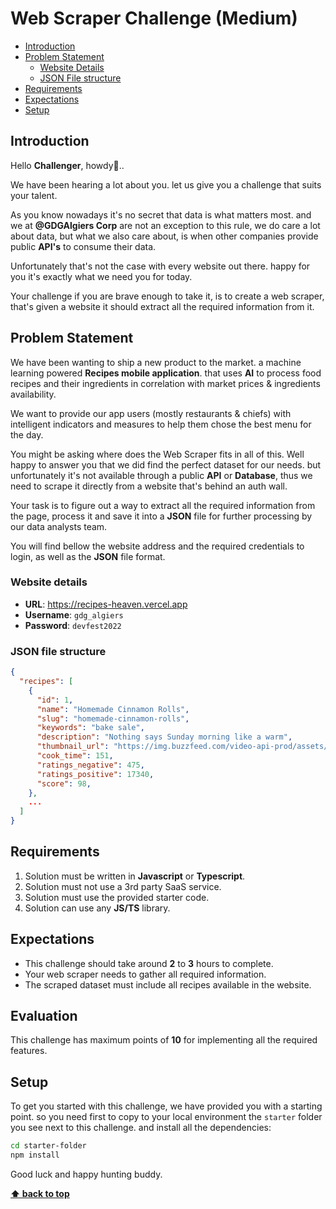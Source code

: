 # Web Scraper Challenge (Medium) <!-- omit in toc -->

- [Introduction](#introduction)
- [Problem Statement](#problem-statement)
  - [Website Details](#website-details)
  - [JSON File structure](#json-file-structure)
- [Requirements](#requirements)
- [Expectations](#expectations)
- [Setup](#setup)

## Introduction

Hello **Challenger**, howdy👋..

We have been hearing a lot about you. let us give you a challenge that suits your talent.

As you know nowadays it's no secret that data is what matters most. and we at **@GDGAlgiers Corp** are not an exception to this rule, we do care a lot about data, but what we also care about, is when other companies provide public **API's** to consume their data.

Unfortunately that's not the case with every website out there. happy for you it's exactly what we need you for today.

Your challenge if you are brave enough to take it, is to create a web scraper, that's given a website it should extract all the required information from it.

## Problem Statement

We have been wanting to ship a new product to the market. a machine learning powered **Recipes mobile application**. that uses **AI** to process food recipes and their ingredients in correlation with market prices & ingredients availability.

We want to provide our app users (mostly restaurants & chiefs) with intelligent indicators and measures to help them chose the best menu for the day.

You might be asking where does the Web Scraper fits in all of this.
Well happy to answer you that we did find the perfect dataset for our needs. but unfortunately it's not available through a public **API** or **Database**, thus we need to scrape it directly from a website that's behind an auth wall.

Your task is to figure out a way to extract all the required information from the page, process it and save it into a **JSON** file for further processing by our data analysts team.

You will find bellow the website address and the required credentials to login, as well as the **JSON** file format.

### Website details

- **URL**: <https://recipes-heaven.vercel.app>
- **Username**: `gdg_algiers`
- **Password**: `devfest2022`

### JSON file structure

```json
{
  "recipes": [
    {
      "id": 1,
      "name": "Homemade Cinnamon Rolls",
      "slug": "homemade-cinnamon-rolls",
      "keywords": "bake sale",
      "description": "Nothing says Sunday morning like a warm",
      "thumbnail_url": "https://img.buzzfeed.com/video-api-prod/assets/9d589367531e4c12a4937e30e521c865/fbthumb.jpg",
      "cook_time": 151,
      "ratings_negative": 475,
      "ratings_positive": 17340,
      "score": 98,
    },
    ...
  ]
}
```

## Requirements

1. Solution must be written in **Javascript** or **Typescript**.
2. Solution must not use a 3rd party SaaS service.
3. Solution must use the provided starter code.
4. Solution can use any **JS/TS** library.

## Expectations

- This challenge should take around **2** to **3** hours to complete.
- Your web scraper needs to gather all required information.
- The scraped dataset must include all recipes available in the website.

## Evaluation

This challenge has maximum points of **10** for implementing all the required features.

## Setup

To get you started with this challenge, we have provided you with a starting point. so you need first to copy to your local environment the `starter` folder you see next to this challenge. and install all the dependencies:

```bash
cd starter-folder
npm install
```

Good luck and happy hunting buddy.

**[⬆ back to top](#introduction)**
